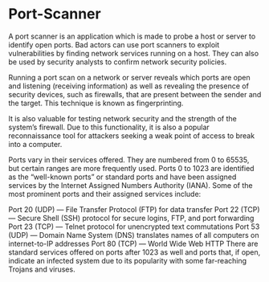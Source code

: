 # Port-Scanner
A port scanner is an application which is made to probe a host or server to identify open ports. Bad actors can use port scanners to exploit vulnerabilities by finding network services running on a host. They can also be used by security analysts to confirm network security policies.

Running a port scan on a network or server reveals which ports are open and listening (receiving information) as well as revealing the presence of security devices, such as firewalls, that are present between the sender and the target. This technique is known as fingerprinting.

It is also valuable for testing network security and the strength of the system’s firewall. Due to this functionality, it is also a popular reconnaissance tool for attackers seeking a weak point of access to break into a computer.

Ports vary in their services offered. They are numbered from 0 to 65535, but certain ranges are more frequently used. Ports 0 to 1023 are identified as the “well-known ports” or standard ports and have been assigned services by the Internet Assigned Numbers Authority (IANA). Some of the most prominent ports and their assigned services include:

Port 20 (UDP) — File Transfer Protocol (FTP) for data transfer Port 22 (TCP) — Secure Shell (SSH) protocol for secure logins, FTP, and port forwarding Port 23 (TCP) — Telnet protocol for unencrypted text commutations Port 53 (UDP) — Domain Name System (DNS) translates names of all computers on internet-to-IP addresses Port 80 (TCP) — World Wide Web HTTP There are standard services offered on ports after 1023 as well and ports that, if open, indicate an infected system due to its popularity with some far-reaching Trojans and viruses.
